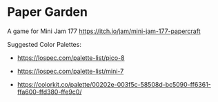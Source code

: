 # Paper Garden
A game for Mini Jam 177 https://itch.io/jam/mini-jam-177-papercraft

Suggested Color Palettes:
- https://lospec.com/palette-list/pico-8

- https://lospec.com/palette-list/mini-7

- https://colorkit.co/palette/00202e-003f5c-58508d-bc5090-ff6361-ffa600-ffd380-ffe9c0/
